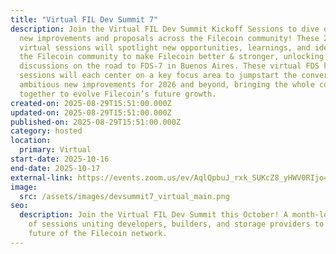 ```yaml
---
title: "Virtual FIL Dev Summit 7"
description: Join the Virtual FIL Dev Summit Kickoff Sessions to dive deep on
  new improvements and proposals across the Filecoin community! These 2-3 hour
  virtual sessions will spotlight new opportunities, learnings, and ideas across
  the Filecoin community to make Filecoin better & stronger, unlocking deeper
  discussions on the road to FDS-7 in Buenos Aires. These virtual FDS kickoff
  sessions will each center on a key focus area to jumpstart the conversation on
  ambitious new improvements for 2026 and beyond, bringing the whole community
  together to evolve Filecoin’s future growth.
created-on: 2025-08-29T15:51:00.000Z
updated-on: 2025-08-29T15:51:00.000Z
published-on: 2025-08-29T15:51:00.000Z
category: hosted
location:
  primary: Virtual
start-date: 2025-10-16
end-date: 2025-10-17
external-link: https://events.zoom.us/ev/AqlQpbuJ_rxk_SUKcZ8_yHWV0RIjo4Y2Z4lI5QYpaz_uwNK38ikG~AnKGnxGBk2m1zd1NuYJADtpPFJUoxTwCJ4hHHAenUtJq18UIbsESZfjLAA
image:
  src: /assets/images/devsummit7_virtual_main.png
seo:
  description: Join the Virtual FIL Dev Summit this October! A month-long series
    of sessions uniting developers, builders, and storage providers to shape the
    future of the Filecoin network.
---
```

